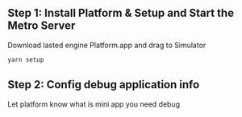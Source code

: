
## Step 1: Install Platform & Setup and Start the Metro Server

Download lasted engine Platform.app and drag to Simulator

```bash
yarn setup
```

## Step 2: Config debug application info

Let platform know what is mini app you need debug
